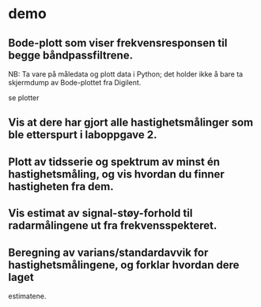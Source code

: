 # demo

## Bode-plott som viser frekvensresponsen til begge båndpassfiltrene.
NB: Ta vare på måledata og plott data i Python; det holder ikke å bare ta skjermdump av Bode-plottet fra Digilent.

se plotter
## Vis at dere har gjort alle hastighetsmålinger som ble etterspurt i laboppgave 2.



## Plott av tidsserie og spektrum av minst én hastighetsmåling, og vis hvordan du finner hastigheten fra dem.

## Vis estimat av signal-støy-forhold til radarmålingene ut fra frekvensspekteret.

## Beregning av varians/standardavvik for hastighetsmålingene, og forklar hvordan dere laget
estimatene.

